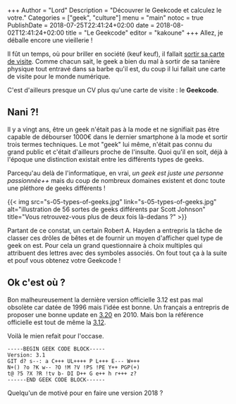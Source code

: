 +++
Author = "Lord"
Description = "Découvrer le Geekcode et calculez le votre."
Categories = ["geek", "culture"]
menu = "main"
notoc = true
PublishDate = 2018-07-25T22:41:24+02:00
date = 2018-08-02T12:41:24+02:00
title = "Le Geekcode"
editor = "kakoune"
+++
Allez, je déballe encore une vieillerie !

Il fût un temps, où pour briller en société (keuf keuf), il fallait [sortir sa carte de visite](https://www.youtube.com/watch?v=aZVkW9p-cCU).
Comme chacun sait, le geek a bien du mal à sortir de sa tanière physique tout entravé dans sa barbe qu'il est, du coup il lui fallait une carte de visite pour le monde numérique.

C'est d'ailleurs presque un CV plus qu'une carte de visite : le **Geekcode**.

## Nani ?!
Il y a vingt ans, être un geek n'était pas à la mode et ne signifiait pas être capable de débourser 1000€ dans le dernier smartphone à la mode et sortir trois termes techniques.
Le mot "geek" lui même, n'était pas connu du grand public et c'était d'ailleurs proche de l'insulte.
Quoi qu'il en soit, déjà à l'époque une distinction existait entre les différents types de geeks.

Parcequ'au delà de l'informatique, en vrai, *un geek est juste une personne passionnée++* mais du coup de nombreux domaines existent et donc toute une pléthore de geeks différents !

{{< img src="s-05-types-of-geeks.jpg" link="s-05-types-of-geeks.jpg" alt="illustration de 56 sortes de geeks différents par Scott Johnson" title="Vous retrouvez-vous plus de deux fois là-dedans ?" >}}

Partant de ce constat, un certain Robert A. Hayden a entrepris la tâche de classer ces drôles de bêtes et de fournir un moyen d'afficher quel type de geek on est.
Pour cela un grand questionnaire à choix multiples qui attribuent des lettres avec des symboles associés.
On fout tout ça à la suite et pouf vous obtenez votre Geekcode !

## Ok c'est où ?

Bon malheureusement la dernière version officielle 3.12 est pas mal obsolète car datée de 1996 mais l'idée est bonne.
Un français a entrepris de proposer une bonne update en [3.20](http://www.fecj.org/extra/The-Geek-Code-Codec-Evolution-Traduction-French-Francais.html) en 2010.
Mais bon la référence officielle est tout de même la [3.12](https://web.archive.org/web/20090220181018/http://geekcode.com:80/geek.html).

Voilà le mien refait pour l'occase.

    
    -----BEGIN GEEK CODE BLOCK-----
    Version: 3.1
    GIT d? s--: a C+++ UL++++ P L+++ E--- W+++
    N+() ?o ?K w-- ?O !M ?V !PS !PE Y++ PGP(+)
    t@ ?5 ?X ?R !tv b- DI D++ G e++ h r+++ z?
    ------END GEEK CODE BLOCK------
    
Quelqu'un de motivé pour en faire une version 2018 ?
